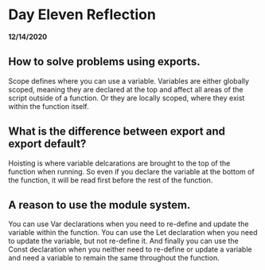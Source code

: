 # Day Eleven Reflection
__12/14/2020__

## How to solve problems using exports.

Scope defines where you can use a variable. Variables are either globally scoped, meaning they are declared at the top and affect all areas of the script outside of a function. Or they are locally scoped, where they exist within the function itself.
## What is the difference between export and export default?

Hoisting is where variable delcarations are brought to the top of the function when running. So even if you declare the variable at the bottom of the function, it will be read first before the rest of the function.

## A reason to use the module system.

You can use Var declarations when you need to re-define and update the variable within the function. You can use the Let declaration when you need to update the variable, but not re-define it. And finally you can use the Const declaration when you neither need to re-define or update a variable and need a variable to remain the same throughout the function.